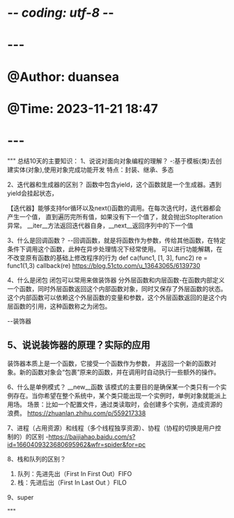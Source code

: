 # -*- coding: utf-8 -*-
# ---
# @Author: duansea
# @Time: 2023-11-21 18:47
# ---

"""
总结10天的主要知识：
1、说说对面向对象编程的理解？
-:基于模板(类)去创建实体(对象),使用对象完成功能开发
特点：封装、继承、多态

2、迭代器和生成器的区别？
函数中包含yield，这个函数就是一个生成器。遇到yield会挂起状态，

【迭代器】能够支持for循环以及next()函数的调用。在每次迭代时，迭代器都会产生一个值，
直到遍历完所有值，如果没有下一个值了，就会抛出StopIteration异常。
__iter__方法返回迭代器自身，__next__返回序列中的下一个值

3、什么是回调函数？
--回调函数，就是将函数作为参数，传给其他函数，在特定条件下调用这个函数，此种在异步处理情况下经常使用。
可以进行功能解耦，在不改变原有函数的基础上修改程序的行为
def ca(func1, [1, 3], func2)
    re = func1(1,3)
    callback(re)
https://blog.51cto.com/u_13643065/6139730

4、什么是闭包
闭包可以常用来做装饰器
分外层函数和内层函数-在函数内部定义一个函数，同时外层函数返回这个内部函数对象，同时又保存了外层函数的状态。
这个内部函数可以依赖这个外层函数的变量和参数，这个外层函数返回的是这个内层函数的引用，这种函数称之为闭包。

--装饰器


5、说说装饰器的原理？实际的应用
--
装饰器本质上是一个函数，它接受一个函数作为参数，
并返回一个新的函数对象。新的函数对象会“包裹”原来的函数，并在调用时自动执行一些额外的操作。

6、什么是单例模式？
__new__函数
该模式的主要目的是确保某一个类只有一个实例存在。当你希望在整个系统中，某个类只能出现一个实例时，单例对象就能派上用场。
场景：比如一个配置文件，通过类读取时，会创建多个实例，造成资源的浪费。
https://zhuanlan.zhihu.com/p/559217338

7、进程（占用资源）和线程（多个线程独享资源）、协程（协程的切换是用户控制的）的区别
-https://baijiahao.baidu.com/s?id=1660409323680695962&wfr=spider&for=pc

8、栈和队列的区别？
1. 队列：先进先出（First In First Out）FIFO
2. 栈：先进后出（First In Last Out ）FILO

9、super

"""